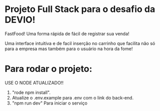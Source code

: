 # Projeto Full Stack para o desafio da DEVIO!
FastFood! Uma forma rápida de fácil de registrar sua venda!

Uma interface intuitiva e de facil inserção no carrinho que facilita não só para a empresa mas também para o usuário na hora da fome!


# Para rodar o projeto:
USE O NODE ATUALIZADO!!


1. "rode npm install".
2. Atualize o .env.example para .env com o link do back-end.
3. "npm run dev" Para iniciar o serviço